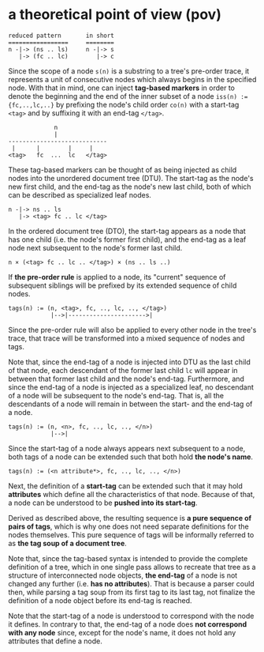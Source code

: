 
<!-- ======================================================================= -->
# a theoretical point of view (pov)

```
reduced pattern       in short
=================     ========
n -|-> (ns .. ls)     n -|-> s
   |-> (fc .. lc)        |-> c
```

Since the scope of a node `s(n)` is a substring to a tree's pre-order trace, it
represents a unit of consecutive nodes which always begins in the specified node.
With that in mind, one can inject **tag-based markers** in order to denote the
beginning and the end of the inner subset of a node `iss(n) := {fc,..,lc,..}`
by prefixing the node's child order `co(n)` with a start-tag `<tag>` and by
suffixing it with an end-tag `</tag>`.

```
             n
             |
----------------------------
 |      |        |     |
<tag>   fc  ...  lc   </tag>
```

These tag-based markers can be thought of as being injected as child nodes into
the unordered document tree (DTU). The start-tag as the node's new first child,
and the end-tag as the node's new last child, both of which can be described
as specialized leaf nodes.

```
n -|-> ns .. ls
   |-> <tag> fc .. lc </tag>
```

In the ordered document tree (DTO), the start-tag appears as a node that has
one child (i.e. the node's former first child), and the end-tag as a leaf node
next subsequent to the node's former last child.

```
n × (<tag> fc .. lc .. </tag>) × (ns .. ls ..)
```

If **the pre-order rule** is applied to a node, its "current" sequence of
subsequent siblings will be prefixed by its extended sequence of child nodes.

```
tags(n) := (n, <tag>, fc, .., lc, .., </tag>)
            |-->|---------------------->|
```

Since the pre-order rule will also be applied to every other node in the tree's
trace, that trace will be transformed into a mixed sequence of nodes and tags.

Note that, since the end-tag of a node is injected into DTU as the last child
of that node, each descendant of the former last child `lc` will appear in
between that former last child and the node's end-tag. Furthermore, and since
the end-tag of a node is injected as a specialized leaf, no descendant of a
node will be subsequent to the node's end-tag. That is, all the descendants
of a node will remain in between the start- and the end-tag of a node.

```
tags(n) := (n, <n>, fc, .., lc, .., </n>)
            |-->|
```

Since the start-tag of a node always appears next subsequent to a node, both
tags of a node can be extended such that both hold **the node's name**.

```
tags(n) := (<n attribute*>, fc, .., lc, .., </n>)
```

Next, the definition of a **start-tag** can be extended such that it may hold
**attributes** which define all the characteristics of that node. Because of
that, a node can be understood to be **pushed into its start-tag**.

Derived as described above, the resulting sequence is **a pure sequence of**
**pairs of tags**, which is why one does not need separate definitions for
the nodes themselves. This pure sequence of tags will be informally referred
to as **the tag soup of a document tree**.

Note that, since the tag-based syntax is intended to provide the complete
definition of a tree, which in one single pass allows to recreate that tree
as a structure of interconnected node objects, **the end-tag** of a node is
not changed any further (i.e. **has no attributes**). That is because a parser
could then, while parsing a tag soup from its first tag to its last tag, not
finalize the definition of a node object before its end-tag is reached.

Note that the start-tag of a node is understood to correspond with
the node it defines. In contrary to that, the end-tag of a node does
**not correspond with any node** since, except for the node's name,
it does not hold any attributes that define a node.
